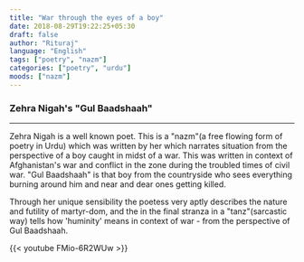 ```yaml
---
title: "War through the eyes of a boy"
date: 2018-08-29T19:22:25+05:30
draft: false
author: "Rituraj"
language: "English"
tags: ["poetry", "nazm"]
categories: ["poetry", "urdu"]
moods: ["nazm"]
---
```


### Zehra Nigah's "Gul Baadshaah"
---------------------------

Zehra Nigah is a well known poet. This is a "nazm"(a free flowing form of poetry in Urdu) which was written by her which narrates situation from the perspective of a boy caught in midst of a war. This was written in context of Afghanistan's war and conflict in the zone during the troubled times of civil war. "Gul Baadshaah" is that boy from the countryside who sees everything burning around him and near and dear ones getting killed.

Through her unique sensibility the poetess very aptly describes the nature and futility of martyr-dom, and the in the final stranza in a "tanz"(sarcastic way) tells how 'huminity' means in context of war - from the perspective of Gul Baadshaah.

{{< youtube FMio-6R2WUw >}}
